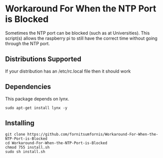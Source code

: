 # Workaround For When the NTP Port is Blocked 
Sometimes the NTP port can be blocked (such as at Universities).  This script(s) allows the raspberry pi to still have the correct time without going through the NTP port.  

## Distributions Supported
If your distribution has an /etc/rc.local file then it should work

## Dependencies

This package depends on lynx.  

    sudo apt-get install lynx -y

## Installing

    git clone https://github.com/fornitsumfornis/Workaround-For-When-the-NTP-Port-is-Blocked
    cd Workaround-For-When-the-NTP-Port-is-Blocked
    chmod 755 install.sh
    sudo sh install.sh
